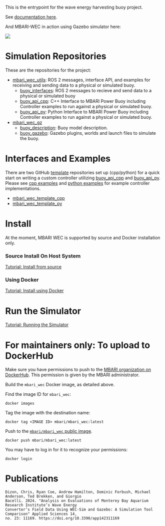 This is the entrypoint for the wave energy harvesting buoy project.

See [documentation here](https://osrf.github.io/mbari_wec/release/v2.0.0/).

And MBARI-WEC in action using Gazebo simulator here:

![](docs/docs/images/buoy_sim.gif)


# Simulation Repositories

These are the repositories for the project:

* [mbari_wec_utils](https://github.com/osrf/mbari_wec_utils/tree/release/v2.0.0): ROS 2 messages, interface API, and examples for
  receiving and sending data to a physical or simulated buoy.
    * [buoy_interfaces](https://github.com/osrf/mbari_wec_utils/tree/release/v2.0.0/buoy_api_cpp): ROS 2 messages
      to recieve and send data to a physical or simulated buoy
    * [buoy_api_cpp](https://github.com/osrf/mbari_wec_utils/tree/release/v2.0.0/buoy_api_cpp): C++ Interface to
      MBARI Power Buoy including Controller examples to run against a physical or simulated buoy.
    * [buoy_api_py](https://github.com/osrf/mbari_wec_utils/tree/release/v2.0.0/buoy_api_py): Python Interface to
      MBARI Power Buoy including Controller examples to run against a physical or simulated buoy.
* [mbari_wec_gz](https://github.com/osrf/mbari_wec_gz/tree/release/v2.0.0)
    * [buoy_description](https://github.com/osrf/mbari_wec_gz/tree/release/v2.0.0/buoy_description):
      Buoy model description.
    * [buoy_gazebo](https://github.com/osrf/mbari_wec_gz/tree/release/v2.0.0/buoy_gazebo):
      Gazebo plugins, worlds and launch files to simulate the buoy.

# Interfaces and Examples

There are two GitHub
[template](https://docs.github.com/en/repositories/creating-and-managing-repositories/creating-a-repository-from-a-template)
repositories set up (cpp/python) for a quick start on writing a
custom controller utilizing
[buoy_api_cpp](https://github.com/osrf/mbari_wec_utils/tree/release/v2.0.0/buoy_api_cpp) and
[buoy_api_py](https://github.com/osrf/mbari_wec_utils/tree/release/v2.0.0/buoy_api_py). Please see
[cpp examples](https://github.com/osrf/mbari_wec_utils/tree/release/v2.0.0/buoy_api_cpp/examples) and
[python examples](https://github.com/osrf/mbari_wec_utils/tree/release/v2.0.0/buoy_api_py/buoy_api/examples) for example
controller implementations.

* [mbari_wec_template_cpp](https://github.com/mbari-org/mbari_wec_template_cpp)
* [mbari_wec_template_py](https://github.com/mbari-org/mbari_wec_template_py)

# Install

At the moment, MBARI WEC is supported by source and Docker installation only.

### Source Install On Host System

[Tutorial: Install from source](https://osrf.github.io/mbari_wec/release/v2.0.0/Tutorials/Install/Install_source/#install-from-source)

### Using Docker

[Tutorial: Install using Docker](https://osrf.github.io/mbari_wec/release/v2.0.0/Tutorials/Install/Install_docker/#install-using-docker)

# Run the Simulator

[Tutorial: Running the Simulator](https://osrf.github.io/mbari_wec/release/v2.0.0/Tutorials/Simulation/RunSimulator/#running-the-simulator)

# For maintainers only: To upload to DockerHub

Make sure you have permissions to push to the
[MBARI organization on DockerHub](https://hub.docker.com/u/mbari).
This permission is given by the MBARI administrator.

Build the `mbari_wec` Docker image, as detailed above.

Find the image ID for `mbari_wec`:
```
docker images
```

Tag the image with the destination name:
```
docker tag <IMAGE ID> mbari/mbari_wec:latest
```

Push to the [`mbari/mbari_wec` public image](https://hub.docker.com/r/mbari/mbari_wec).
```
docker push mbari/mbari_wec:latest
```

You may have to log in for it to recognize your permissions:
```
docker login
```

# Publications
```
Dizon, Chris, Ryan Coe, Andrew Hamilton, Dominic Forbush, Michael Anderson, Ted Brekken, and Giorgio
Bacelli. 2024. "Analysis on Evaluations of Monterey Bay Aquarium Research Institute’s Wave Energy
Converter’s Field Data Using WEC-Sim and Gazebo: A Simulation Tool Comparison" Applied Sciences 14,
no. 23: 11169. https://doi.org/10.3390/app142311169
```

